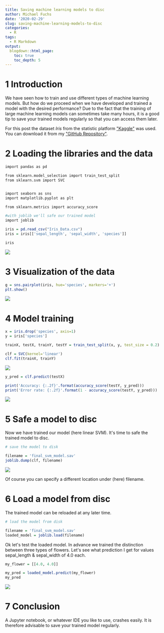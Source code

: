 ```yaml
---
title: Saving machine learning models to disc
author: Michael Fuchs
date: '2020-02-29'
slug: saving-machine-learning-models-to-disc
categories:
  - R
tags:
  - R Markdown
output:
  blogdown::html_page:
    toc: true
    toc_depth: 5
---
```

 
# 1 Introduction


We have seen how to train and use different types of machine learning models. But how do we proceed when we have developed and trained a model with the desired performance? 
Due to the fact that the training of large machine learning models can sometimes take many hours, it is a good tip to save your trained models regularly so that you can access them later.

For this post the dataset *Iris* from the statistic platform ["Kaggle"](https://www.kaggle.com) was used. You can download it from my ["GitHub Repository"](https://github.com/MFuchs1989/Datasets-and-Miscellaneous/tree/main/datasets). 




# 2 Loading the libraries and the data


```r
import pandas as pd

from sklearn.model_selection import train_test_split
from sklearn.svm import SVC


import seaborn as sns
import matplotlib.pyplot as plt

from sklearn.metrics import accuracy_score

#with joblib we'll safe our trained model
import joblib
```





```r
iris = pd.read_csv("Iris_Data.csv")
iris = iris[['sepal_length', 'sepal_width', 'species']]

iris
```

![](/post/2020-02-29-saving-machine-learning-models-to-disc_files/p41p1.png)


# 3 Visualization of the data


```r
g = sns.pairplot(iris, hue='species', markers='+')
plt.show()
```


![](/post/2020-02-29-saving-machine-learning-models-to-disc_files/p41p2.png)



# 4 Model training


```r
x = iris.drop('species', axis=1)
y = iris['species']

trainX, testX, trainY, testY = train_test_split(x, y, test_size = 0.2)

clf = SVC(kernel='linear')
clf.fit(trainX, trainY)
```


![](/post/2020-02-29-saving-machine-learning-models-to-disc_files/p41p3.png)





```r
y_pred = clf.predict(testX)
```


```r
print('Accuracy: {:.2f}'.format(accuracy_score(testY, y_pred)))
print('Error rate: {:.2f}'.format(1 - accuracy_score(testY, y_pred)))
```


![](/post/2020-02-29-saving-machine-learning-models-to-disc_files/p41p4.png)



# 5 Safe a model to disc

Now we have trained our model (here linear SVM). It's time to safe the trained model to disc.



```r
# save the model to disk

filename = 'final_svm_model.sav'
joblib.dump(clf, filename)
```


![](/post/2020-02-29-saving-machine-learning-models-to-disc_files/p41p5.png)


Of course you can specify a different location under (here) filename.





# 6 Load a model from disc


The trained model can be reloaded at any later time.


```r
# load the model from disk

filename = 'final_svm_model.sav'
loaded_model = joblib.load(filename)
```


Ok let's test the loaded model. In advance we trained the distinction between three types of flowers.
Let's see what prediction I get for values sepal_length & sepal_width of 4.0 each.



```r
my_flower = [[4.0, 4.0]]
```


```r
my_pred = loaded_model.predict(my_flower)
my_pred
```


![](/post/2020-02-29-saving-machine-learning-models-to-disc_files/p41p6.png)


# 7 Conclusion

A Jupyter notebook, or whatever IDE you like to use, crashes easily. It is therefore advisable to save your trained model regularly.


